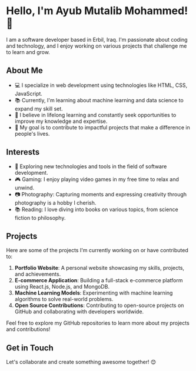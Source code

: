 # Hello, I'm Ayub Mutalib Mohammed! 👋

I am a software developer based in Erbil, Iraq. I'm passionate about coding and technology, and I enjoy working on various projects that challenge me to learn and grow.

## About Me

- 💻 I specialize in web development using technologies like HTML, CSS, JavaScript.
- 📚 Currently, I'm learning about machine learning and data science to expand my skill set.
- 🌱 I believe in lifelong learning and constantly seek opportunities to improve my knowledge and expertise.
- 🎯 My goal is to contribute to impactful projects that make a difference in people's lives.

## Interests

- 🚀 Exploring new technologies and tools in the field of software development.
- 🎮 Gaming: I enjoy playing video games in my free time to relax and unwind.
- 📷 Photography: Capturing moments and expressing creativity through photography is a hobby I cherish.
- 📚 Reading: I love diving into books on various topics, from science fiction to philosophy.

## Projects

Here are some of the projects I'm currently working on or have contributed to:

1. **Portfolio Website**: A personal website showcasing my skills, projects, and achievements.
2. **E-commerce Application**: Building a full-stack e-commerce platform using React.js, Node.js, and MongoDB.
3. **Machine Learning Models**: Experimenting with machine learning algorithms to solve real-world problems.
4. **Open Source Contributions**: Contributing to open-source projects on GitHub and collaborating with developers worldwide.

Feel free to explore my GitHub repositories to learn more about my projects and contributions!

## Get in Touch


Let's collaborate and create something awesome together! 😊
